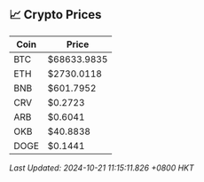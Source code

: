 ## 📈 Crypto Prices

| Coin | Price |
| ---- | ----- |
| BTC | $68633.9835 |
| ETH | $2730.0118 |
| BNB | $601.7952 |
| CRV | $0.2723 |
| ARB | $0.6041 |
| OKB | $40.8838 |
| DOGE | $0.1441 |

_Last Updated: 2024-10-21 11:15:11.826 +0800 HKT_